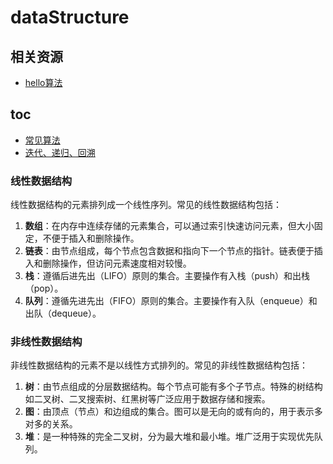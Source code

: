 # dataStructure

## 相关资源

- [hello算法](https://www.hello-algo.com/)

## toc

- [常见算法](./algo/index)
- [迭代、递归、回溯](./01iterateAndRecursion.md)

### 线性数据结构

线性数据结构的元素排列成一个线性序列。常见的线性数据结构包括：

1. **数组**：在内存中连续存储的元素集合，可以通过索引快速访问元素，但大小固定，不便于插入和删除操作。
2. **链表**：由节点组成，每个节点包含数据和指向下一个节点的指针。链表便于插入和删除操作，但访问元素速度相对较慢。
3. **栈**：遵循后进先出（LIFO）原则的集合。主要操作有入栈（push）和出栈（pop）。
4. **队列**：遵循先进先出（FIFO）原则的集合。主要操作有入队（enqueue）和出队（dequeue）。

### 非线性数据结构

非线性数据结构的元素不是以线性方式排列的。常见的非线性数据结构包括：

1. **树**：由节点组成的分层数据结构。每个节点可能有多个子节点。特殊的树结构如二叉树、二叉搜索树、红黑树等广泛应用于数据存储和搜索。
2. **图**：由顶点（节点）和边组成的集合。图可以是无向的或有向的，用于表示多对多的关系。
3. **堆**：是一种特殊的完全二叉树，分为最大堆和最小堆。堆广泛用于实现优先队列。
